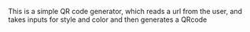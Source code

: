 This is a simple QR code generator, which reads a url from the user, and takes inputs for style and color and then generates a QRcode
